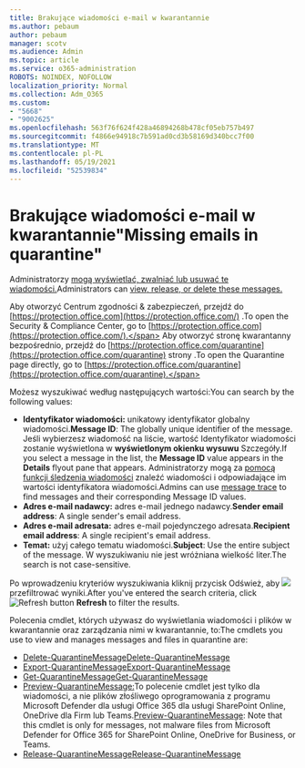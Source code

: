 ```yaml
---
title: Brakujące wiadomości e-mail w kwarantannie
ms.author: pebaum
author: pebaum
manager: scotv
ms.audience: Admin
ms.topic: article
ms.service: o365-administration
ROBOTS: NOINDEX, NOFOLLOW
localization_priority: Normal
ms.collection: Adm_O365
ms.custom:
- "5668"
- "9002625"
ms.openlocfilehash: 563f76f624f428a46894268b478cf05eb757b497
ms.sourcegitcommit: f4866e94918c7b591ad0cd3b58169d340bcc7f00
ms.translationtype: MT
ms.contentlocale: pl-PL
ms.lasthandoff: 05/19/2021
ms.locfileid: "52539834"
---
```

# <a name="missing-emails-in-quarantine"></a><span data-ttu-id="1f094-102">Brakujące wiadomości e-mail w kwarantannie"</span><span class="sxs-lookup"><span data-stu-id="1f094-102">Missing emails in quarantine"</span></span>

<span data-ttu-id="1f094-103">Administratorzy [mogą wyświetlać, zwalniać lub usuwać te wiadomości.](/microsoft-365/security/office-365-security/manage-quarantined-messages-and-files)</span><span class="sxs-lookup"><span data-stu-id="1f094-103">Administrators can [view, release, or delete these messages.](/microsoft-365/security/office-365-security/manage-quarantined-messages-and-files)</span></span>

<span data-ttu-id="1f094-104">Aby otworzyć Centrum zgodności & zabezpieczeń, przejdź do [https://protection.office.com](https://protection.office.com/) .</span><span class="sxs-lookup"><span data-stu-id="1f094-104">To open the Security & Compliance Center, go to [https://protection.office.com](https://protection.office.com/).</span></span> <span data-ttu-id="1f094-105">Aby otworzyć stronę kwarantanny bezpośrednio, przejdź do [https://protection.office.com/quarantine](https://protection.office.com/quarantine) strony .</span><span class="sxs-lookup"><span data-stu-id="1f094-105">To open the Quarantine page directly, go to [https://protection.office.com/quarantine](https://protection.office.com/quarantine).</span></span>  

<span data-ttu-id="1f094-106">Możesz wyszukiwać według następujących wartości:</span><span class="sxs-lookup"><span data-stu-id="1f094-106">You can search by the following values:</span></span>  

- <span data-ttu-id="1f094-107">**Identyfikator wiadomości:** unikatowy identyfikator globalny wiadomości.</span><span class="sxs-lookup"><span data-stu-id="1f094-107">**Message ID**: The globally unique identifier of the message.</span></span> <span data-ttu-id="1f094-108">Jeśli wybierzesz wiadomość na liście, wartość Identyfikator wiadomości zostanie wyświetlona w  **wyświetlonym okienku wysuwu** Szczegóły.</span><span class="sxs-lookup"><span data-stu-id="1f094-108">If you select a message in the list, the  **Message ID**  value appears in the  **Details**  flyout pane that appears.</span></span> <span data-ttu-id="1f094-109">Administratorzy mogą za [pomocą funkcji śledzenia wiadomości](/microsoft-365/security/office-365-security/message-trace-scc) znaleźć wiadomości i odpowiadające im wartości identyfikatora wiadomości.</span><span class="sxs-lookup"><span data-stu-id="1f094-109">Admins can use [message trace](/microsoft-365/security/office-365-security/message-trace-scc) to find messages and their corresponding Message ID values.</span></span>
- <span data-ttu-id="1f094-110">**Adres e-mail nadawcy:** adres e-mail jednego nadawcy.</span><span class="sxs-lookup"><span data-stu-id="1f094-110">**Sender email address**: A single sender's email address.</span></span>
- <span data-ttu-id="1f094-111">**Adres e-mail adresata:** adres e-mail pojedynczego adresata.</span><span class="sxs-lookup"><span data-stu-id="1f094-111">**Recipient email address**: A single recipient's email address.</span></span>
- <span data-ttu-id="1f094-112">**Temat:** użyj całego tematu wiadomości.</span><span class="sxs-lookup"><span data-stu-id="1f094-112">**Subject**: Use the entire subject of the message.</span></span> <span data-ttu-id="1f094-113">W wyszukiwaniu nie jest wróżniana wielkość liter.</span><span class="sxs-lookup"><span data-stu-id="1f094-113">The search is not case-sensitive.</span></span>

<span data-ttu-id="1f094-114">Po wprowadzeniu kryteriów wyszukiwania kliknij przycisk Odśwież, aby ![ ](/microsoft-365/media/scc-quarantine-refresh.png?view=o365-worldwide)  przefiltrować wyniki.</span><span class="sxs-lookup"><span data-stu-id="1f094-114">After you've entered the search criteria, click ![Refresh button](/microsoft-365/media/scc-quarantine-refresh.png?view=o365-worldwide) **Refresh** to filter the results.</span></span>

<span data-ttu-id="1f094-115">Polecenia cmdlet, których używasz do wyświetlania wiadomości i plików w kwarantannie oraz zarządzania nimi w kwarantannie, to:</span><span class="sxs-lookup"><span data-stu-id="1f094-115">The cmdlets you use to view and manages messages and files in quarantine are:</span></span>
- [<span data-ttu-id="1f094-116">Delete-QuarantineMessage</span><span class="sxs-lookup"><span data-stu-id="1f094-116">Delete-QuarantineMessage</span></span>](/powershell/module/exchange/delete-quarantinemessage)
- [<span data-ttu-id="1f094-117">Export-QuarantineMessage</span><span class="sxs-lookup"><span data-stu-id="1f094-117">Export-QuarantineMessage</span></span>](/powershell/module/exchange/export-quarantinemessage)
- [<span data-ttu-id="1f094-118">Get-QuarantineMessage</span><span class="sxs-lookup"><span data-stu-id="1f094-118">Get-QuarantineMessage</span></span>](/powershell/module/exchange/get-quarantinemessage)
- <span data-ttu-id="1f094-119">[Preview-QuarantineMessage:](/powershell/module/exchange/preview-quarantinemessage)To polecenie cmdlet jest tylko dla wiadomości, a nie plików złośliwego oprogramowania z programu Microsoft Defender dla usługi Office 365 dla usługi SharePoint Online, OneDrive dla Firm lub Teams.</span><span class="sxs-lookup"><span data-stu-id="1f094-119">[Preview-QuarantineMessage](/powershell/module/exchange/preview-quarantinemessage): Note that this cmdlet is only for messages, not malware files from Microsoft Defender for Office 365 for SharePoint Online, OneDrive for Business, or Teams.</span></span>
- [<span data-ttu-id="1f094-120">Release-QuarantineMessage</span><span class="sxs-lookup"><span data-stu-id="1f094-120">Release-QuarantineMessage</span></span>](/powershell/module/exchange/release-quarantinemessage)